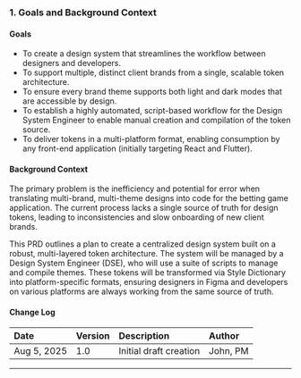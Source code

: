 ### **1. Goals and Background Context**

#### **Goals**

- To create a design system that streamlines the workflow between designers and developers.
- To support multiple, distinct client brands from a single, scalable token architecture.
- To ensure every brand theme supports both light and dark modes that are accessible by design.
- To establish a highly automated, script-based workflow for the Design System Engineer to enable manual creation and compilation of the token source.
- To deliver tokens in a multi-platform format, enabling consumption by any front-end application (initially targeting React and Flutter).

#### **Background Context**

The primary problem is the inefficiency and potential for error when translating multi-brand, multi-theme designs into code for the betting game application. The current process lacks a single source of truth for design tokens, leading to inconsistencies and slow onboarding of new client brands.

This PRD outlines a plan to create a centralized design system built on a robust, multi-layered token architecture. The system will be managed by a Design System Engineer (DSE), who will use a suite of scripts to manage and compile themes. These tokens will be transformed via Style Dictionary into platform-specific formats, ensuring designers in Figma and developers on various platforms are always working from the same source of truth.

#### **Change Log**

| Date        | Version | Description            | Author   |
| :---------- | :------ | :--------------------- | :------- |
| Aug 5, 2025 | 1.0     | Initial draft creation | John, PM |

---
